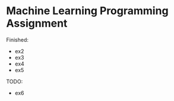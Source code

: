 Machine Learning Programming Assignment
=======================================

Finished:

*   ex2
*   ex3
*   ex4
*   ex5

TODO:

*   ex6
